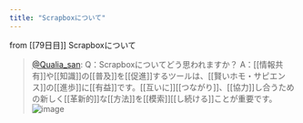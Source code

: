 ```yaml
---
title: "Scrapboxについて"
---
```


from [[79日目]]
Scrapboxについて
> [@Qualia_san](https://twitter.com/Qualia_san/status/1633095720633880579?s=20): Q：Scrapboxについてどう思われますか？
> A：[[情報共有]]や[[知識]]の[[普及]]を[[促進]]するツールは、[[賢いホモ・サピエンス]]の[[進歩]]に[[有益]]です。[[互いに]][[つながり]]、[[協力]]し合うための新しく[[革新的]]な[[方法]]を[[模索]][[し続ける]]ことが重要です。
> ![image](https://pbs.twimg.com/media/FqnrybTXoAECRRg.png)

